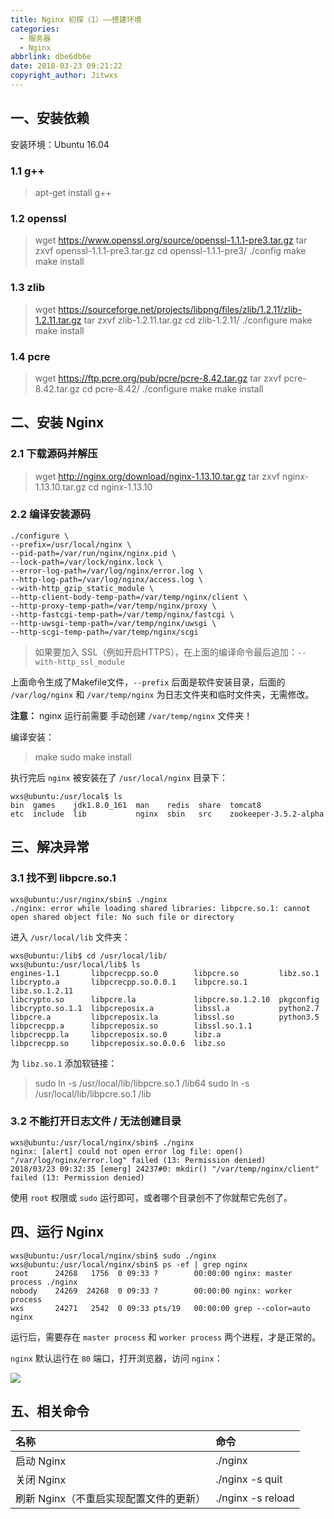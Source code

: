 ```yaml
---
title: Nginx 初探（1）——搭建环境
categories:
  - 服务器
  - Nginx
abbrlink: dbe6db6e
date: 2018-03-23 09:21:22
copyright_author: Jitwxs
---
```


## 一、安装依赖

安装环境：Ubuntu 16.04

### 1.1 g++

>apt-get install g++

### 1.2 openssl

>wget https://www.openssl.org/source/openssl-1.1.1-pre3.tar.gz
>tar zxvf openssl-1.1.1-pre3.tar.gz
>cd openssl-1.1.1-pre3/
>./config
>make
>make install

### 1.3 zlib

>wget https://sourceforge.net/projects/libpng/files/zlib/1.2.11/zlib-1.2.11.tar.gz
>tar zxvf zlib-1.2.11.tar.gz 
>cd zlib-1.2.11/
>./configure 
>make
>make install

### 1.4 pcre

>wget https://ftp.pcre.org/pub/pcre/pcre-8.42.tar.gz
>tar zxvf pcre-8.42.tar.gz
>cd pcre-8.42/
>./configure 
>make
>make install

## 二、安装 Nginx

### 2.1 下载源码并解压

>wget http://nginx.org/download/nginx-1.13.10.tar.gz
>tar zxvf nginx-1.13.10.tar.gz
>cd nginx-1.13.10

### 2.2 编译安装源码

```shell
./configure \
--prefix=/usr/local/nginx \
--pid-path=/var/run/nginx/nginx.pid \
--lock-path=/var/lock/nginx.lock \
--error-log-path=/var/log/nginx/error.log \
--http-log-path=/var/log/nginx/access.log \
--with-http_gzip_static_module \
--http-client-body-temp-path=/var/temp/nginx/client \
--http-proxy-temp-path=/var/temp/nginx/proxy \
--http-fastcgi-temp-path=/var/temp/nginx/fastcgi \
--http-uwsgi-temp-path=/var/temp/nginx/uwsgi \
--http-scgi-temp-path=/var/temp/nginx/scgi 
```

>如果要加入 SSL（例如开启HTTPS），在上面的编译命令最后追加：`--with-http_ssl_module` 

上面命令生成了Makefile文件，`--prefix` 后面是软件安装目录，后面的 `/var/log/nginx` 和 `/var/temp/nginx` 为日志文件夹和临时文件夹，无需修改。

**注意：** nginx 运行前需要 手动创建 `/var/temp/nginx` 文件夹！

编译安装：

>make
>sudo make install

执行完后 `nginx` 被安装在了 `/usr/local/nginx` 目录下：

```shell
wxs@ubuntu:/usr/local$ ls
bin  games    jdk1.8.0_161  man    redis  share  tomcat8
etc  include  lib           nginx  sbin   src    zookeeper-3.5.2-alpha
```

## 三、解决异常

### 3.1 找不到 libpcre.so.1

```shell
wxs@ubuntu:/usr/nginx/sbin$ ./nginx 
./nginx: error while loading shared libraries: libpcre.so.1: cannot open shared object file: No such file or directory
```

进入 `/usr/local/lib` 文件夹：

```shell
wxs@ubuntu:/lib$ cd /usr/local/lib/
wxs@ubuntu:/usr/local/lib$ ls
engines-1.1       libpcrecpp.so.0        libpcre.so         libz.so.1
libcrypto.a       libpcrecpp.so.0.0.1    libpcre.so.1       libz.so.1.2.11
libcrypto.so      libpcre.la             libpcre.so.1.2.10  pkgconfig
libcrypto.so.1.1  libpcreposix.a         libssl.a           python2.7
libpcre.a         libpcreposix.la        libssl.so          python3.5
libpcrecpp.a      libpcreposix.so        libssl.so.1.1
libpcrecpp.la     libpcreposix.so.0      libz.a
libpcrecpp.so     libpcreposix.so.0.0.6  libz.so
```

为 `libz.so.1` 添加软链接：

>sudo ln -s /usr/local/lib/libpcre.so.1 /lib64
>sudo ln -s /usr/local/lib/libpcre.so.1 /lib

### 3.2 不能打开日志文件  / 无法创建目录

```shell
wxs@ubuntu:/usr/local/nginx/sbin$ ./nginx 
nginx: [alert] could not open error log file: open() "/var/log/nginx/error.log" failed (13: Permission denied)
2018/03/23 09:32:35 [emerg] 24237#0: mkdir() "/var/temp/nginx/client" failed (13: Permission denied)
```

使用 `root` 权限或 `sudo` 运行即可，或者哪个目录创不了你就帮它先创了。

## 四、运行 Nginx

```shell
wxs@ubuntu:/usr/local/nginx/sbin$ sudo ./nginx 
wxs@ubuntu:/usr/local/nginx/sbin$ ps -ef | grep nginx
root      24268   1756  0 09:33 ?        00:00:00 nginx: master process ./nginx
nobody    24269  24268  0 09:33 ?        00:00:00 nginx: worker process
wxs       24271   2542  0 09:33 pts/19   00:00:00 grep --color=auto nginx
```

运行后，需要存在 `master process` 和 `worker process` 两个进程，才是正常的。

`nginx` 默认运行在 `80` 端口，打开浏览器，访问 `nginx`：

![](https://cdn.jsdelivr.net/gh/jitwxs/cdn/blog/posts/201803/2018032309430613.png)

## 五、相关命令

|名称|命令|
|:---|:---|
|启动 Nginx|./nginx|
|关闭 Nginx|./nginx -s quit|
|刷新 Nginx（不重启实现配置文件的更新）|./nginx -s reload|
